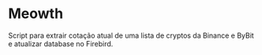 # Meowth
Script para extrair cotação atual de uma lista de cryptos da Binance e ByBit e atualizar database no Firebird. 
